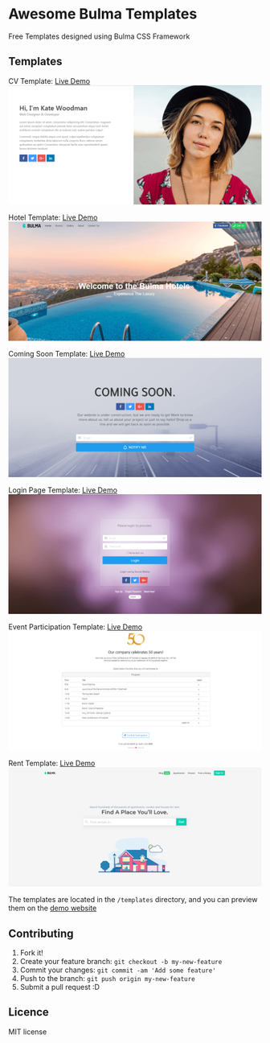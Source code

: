 # Awesome Bulma Templates
Free Templates designed using Bulma CSS Framework

## Templates

CV Template: [Live Demo](https://aldi.github.io/awesome-bulma-templates/templates/cv.html)
![](https://github.com/aldi/awesome-bulma-templates/raw/master/previews/cv.png) 

Hotel Template: [Live Demo](https://aldi.github.io/awesome-bulma-templates/templates/hotel.html)
![](https://github.com/aldi/awesome-bulma-templates/raw/master/previews/hotel.png) 

Coming Soon Template: [Live Demo](https://aldi.github.io/awesome-bulma-templates/templates/coming_soon.html)
![](https://github.com/aldi/awesome-bulma-templates/raw/master/previews/coming_soon.png)    

Login Page Template: [Live Demo](https://aldi.github.io/awesome-bulma-templates/templates/login.html)
![](https://github.com/aldi/awesome-bulma-templates/raw/master/previews/login.png)  

Event Participation Template: [Live Demo](https://aldi.github.io/awesome-bulma-templates/templates/event.html)
![](https://github.com/aldi/awesome-bulma-templates/raw/master/previews/event.png)

Rent Template: [Live Demo](https://aldi.github.io/awesome-bulma-templates/rent/rent.html)
![](https://github.com/aldi/awesome-bulma-templates/raw/master/previews/rent.png)

The templates are located in the ```/templates``` directory, and you can preview them on the [demo website](http://aldi.github.io/awesome-bulma-templates)

## Contributing

1. Fork it!
2. Create your feature branch: `git checkout -b my-new-feature`
3. Commit your changes: `git commit -am 'Add some feature'`
4. Push to the branch: `git push origin my-new-feature`
5. Submit a pull request :D

## Licence

MIT license
